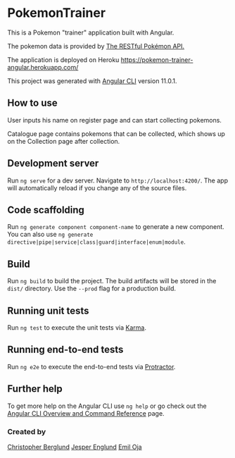 # PokemonTrainer
This is a Pokemon "trainer" application built with Angular.

The pokemon data is provided by [The RESTful Pokémon API.](https://pokeapi.co/)

The application is deployed on Heroku https://pokemon-trainer-angular.herokuapp.com/

This project was generated with [Angular CLI](https://github.com/angular/angular-cli) version 11.0.1.


## How to use

User inputs his name on register page and can start collecting pokemons.

Catalogue page contains pokemons that can be collected, which shows up on the Collection page after collection.




## Development server

Run `ng serve` for a dev server. Navigate to `http://localhost:4200/`. The app will automatically reload if you change any of the source files.

## Code scaffolding

Run `ng generate component component-name` to generate a new component. You can also use `ng generate directive|pipe|service|class|guard|interface|enum|module`.

## Build

Run `ng build` to build the project. The build artifacts will be stored in the `dist/` directory. Use the `--prod` flag for a production build.

## Running unit tests

Run `ng test` to execute the unit tests via [Karma](https://karma-runner.github.io).

## Running end-to-end tests

Run `ng e2e` to execute the end-to-end tests via [Protractor](http://www.protractortest.org/).

## Further help

To get more help on the Angular CLI use `ng help` or go check out the [Angular CLI Overview and Command Reference](https://angular.io/cli) page.

### Created by

[Christopher Berglund](https://github.com/cberg9) [Jesper Englund](https://github.com/englundjesper) [Emil Oja](https://github.com/xtrmil)
